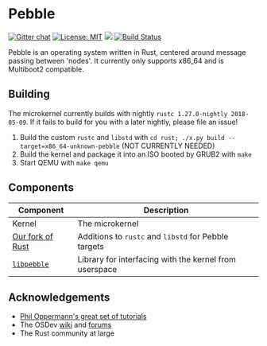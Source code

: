 # Pebble
[![Gitter chat](https://badges.gitter.im/gitterHQ/gitter.png)](https://gitter.im/pebble-os/Lobby)
[![License: MIT](https://img.shields.io/badge/License-MIT-yellow.svg)](https://opensource.org/licenses/MIT)
[![](https://tokei.rs/b1/github/Aaronepower/tokei)](https://github.com/pebble-os/pebble)
[![Build Status](https://travis-ci.org/pebble-os/pebble.svg?branch=master)](https://travis-ci.org/pebble-os/pebble)

Pebble is an operating system written in Rust, centered around message passing between 'nodes'.
It currently only supports x86_64 and is Multiboot2 compatible.

## Building
The microkernel currently builds with nightly `rustc 1.27.0-nightly 2018-05-09`. If it fails to build
for you with a later nightly, please file an issue!

1) Build the custom `rustc` and `libstd` with `cd rust; ./x.py build --target=x86_64-unknown-pebble` (NOT CURRENTLY NEEDED)
2) Build the kernel and package it into an ISO booted by GRUB2 with `make`
3) Start QEMU with `make qemu`

## Components
| Component                                                         | Description                                                           |
|-------------------------------------------------------------------|-----------------------------------------------------------------------|
| Kernel                                                            | The microkernel                                                       |
| [Our fork of Rust](https://github.com/pebble-os/rust)             | Additions to `rustc` and `libstd` for Pebble targets                  |
| [`libpebble`](https://github.com/pebble-os/libpebble)             | Library for interfacing with the kernel from userspace                |

## Acknowledgements
- [Phil Oppermann's great set of tutorials](https://os.phil-opp.com/)
- The OSDev [wiki](https://wiki.osdev.org/Main_Page) and [forums](https://forum.osdev.org)
- The Rust community at large
